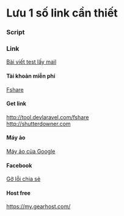 <h1>Lưu 1 số link cần thiết</h1>
<h3>Script</h3>
<h3>Link</h3>

<a href="https://fb.com/547970088725486" title="">Bài viết test lấy mail</a><br>
<h4>Tài khoản miễn phí</h4>
<a href="https://docs.google.com/document/d/1wklU5iMXn0xVRtgL6hDHcO0WssszGDdxZ0pJlAbvZNA/edit" title="">Fshare</a>
<h4>Get link</h4>
<a href="http://tool.devlaravel.com/fshare" title="">http://tool.devlaravel.com/fshare</a><br>
<a href="http://shutterdowner.com/" title="">http://shutterdowner.com</a><br>
<h4>Máy ảo</h4>
<a href="https://www.microsoft.com/handsonlabs/" title="">Máy ảo của Google</a><br>
<h4>Facebook</h4>
<a href="https://developers.facebook.com/tools/debug/sharing/" title="">Gỡ lỗi chia sẻ</a><br>
<h4>Host free</h4>
<a href="https://my.gearhost.com/" title="">https://my.gearhost.com/</a><br>